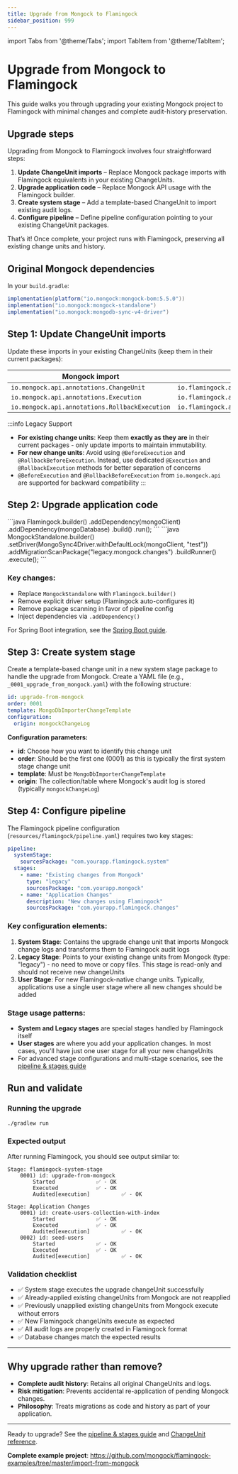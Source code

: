```yaml
---
title: Upgrade from Mongock to Flamingock
sidebar_position: 999
---
```

import Tabs from '@theme/Tabs';
import TabItem from '@theme/TabItem';

# Upgrade from Mongock to Flamingock

This guide walks you through upgrading your existing Mongock project to Flamingock with minimal changes and complete audit-history preservation.

## Upgrade steps

Upgrading from Mongock to Flamingock involves four straightforward steps:

1. **Update ChangeUnit imports** – Replace Mongock package imports with Flamingock equivalents in your existing ChangeUnits.  
2. **Upgrade application code** – Replace Mongock API usage with the Flamingock builder.  
3. **Create system stage** – Add a template-based ChangeUnit to import existing audit logs.  
4. **Configure pipeline** – Define pipeline configuration pointing to your existing ChangeUnit packages.  

That’s it! Once complete, your project runs with Flamingock, preserving all existing change units and history.

## Original Mongock dependencies

In your `build.gradle`:

```groovy
implementation(platform("io.mongock:mongock-bom:5.5.0"))
implementation("io.mongock:mongock-standalone")
implementation("io.mongock:mongodb-sync-v4-driver")
```

## Step 1: Update ChangeUnit imports

Update these imports in your existing ChangeUnits (keep them in their current packages):

| Mongock import                                 | Flamingock import                                 |
|------------------------------------------------|---------------------------------------------------|
| `io.mongock.api.annotations.ChangeUnit`        | `io.flamingock.api.annotations.ChangeUnit`        |
| `io.mongock.api.annotations.Execution`         | `io.flamingock.api.annotations.Execution`         |
| `io.mongock.api.annotations.RollbackExecution` | `io.flamingock.api.annotations.RollbackExecution` |

:::info Legacy Support
- **For existing change units**: Keep them **exactly as they are** in their current packages - only update imports to maintain immutability.
- **For new change units**: Avoid using `@BeforeExecution` and `@RollbackBeforeExecution`. Instead, use dedicated `@Execution` and `@RollbackExecution` methods for better separation of concerns
- `@BeforeExecution` and `@RollbackBeforeExecution` from `io.mongock.api` are supported for backward compatibility
:::
## Step 2: Upgrade application code

<Tabs groupId="upgrade">
  <TabItem value="flamingock" label="Flamingock(new)" default>
```java
Flamingock.builder()
    .addDependency(mongoClient)
    .addDependency(mongoDatabase)
    .build()
    .run();
```
  </TabItem>
  <TabItem value="mongock" label="Mongock(legacy)">
```java
MongockStandalone.builder()
    .setDriver(MongoSync4Driver.withDefaultLock(mongoClient, "test"))
    .addMigrationScanPackage("legacy.mongock.changes")
    .buildRunner()
    .execute();
```
  </TabItem>
</Tabs>


### Key changes:
- Replace `MongockStandalone` with `Flamingock.builder()`
- Remove explicit driver setup (Flamingock auto-configures it)
- Remove package scanning in favor of pipeline config
- Inject dependencies via `.addDependency()`

For Spring Boot integration, see the [Spring Boot guide](springboot-integration/introduction).

## Step 3: Create system stage

Create a template-based change unit in a new system stage package to handle the upgrade from Mongock. Create a YAML file (e.g., `_0001_upgrade_from_mongock.yaml`) with the following structure:

```yaml
id: upgrade-from-mongock
order: 0001
template: MongoDbImporterChangeTemplate
configuration:
  origin: mongockChangeLog
```

**Configuration parameters:**
- **id**: Choose how you want to identify this change unit
- **order**: Should be the first one (0001) as this is typically the first system stage change unit
- **template**: Must be `MongoDbImporterChangeTemplate`
- **origin**: The collection/table where Mongock's audit log is stored (typically `mongockChangeLog`)

## Step 4: Configure pipeline

The Flamingock pipeline configuration (`resources/flamingock/pipeline.yaml`) requires two key stages:

```yaml
pipeline:
  systemStage:
    sourcesPackage: "com.yourapp.flamingock.system"
  stages:
    - name: "Existing changes from Mongock"
      type: "legacy"
      sourcesPackage: "com.yourapp.mongock"
    - name: "Application Changes"
      description: "New changes using Flamingock"
      sourcesPackage: "com.yourapp.flamingock.changes"
```

### Key configuration elements:

1. **System Stage**: Contains the upgrade change unit that imports Mongock change logs and transforms them to Flamingock audit logs
2. **Legacy Stage**: Points to your existing change units from Mongock (type: "legacy") - no need to move or copy files. This stage is read-only and should not receive new changeUnits
3. **User Stage**: For new Flamingock-native change units. Typically, applications use a single user stage where all new changes should be added

### Stage usage patterns:

- **System and Legacy stages** are special stages handled by Flamingock itself
- **User stages** are where you add your application changes. In most cases, you'll have just one user stage for all your new changeUnits
- For advanced stage configurations and multi-stage scenarios, see the [pipeline & stages guide](client-configuration/pipeline-and-stages)

## Run and validate

### Running the upgrade

```shell
./gradlew run
```

### Expected output

After running Flamingock, you should see output similar to:
```
Stage: flamingock-system-stage
	0001) id: upgrade-from-mongock 
		Started				✅ - OK
		Executed			✅ - OK
		Audited[execution]	        ✅ - OK
	
Stage: Application Changes
	0001) id: create-users-collection-with-index 
		Started				✅ - OK
		Executed			✅ - OK
		Audited[execution]	        ✅ - OK
	0002) id: seed-users 
		Started				✅ - OK
		Executed			✅ - OK
		Audited[execution]	        ✅ - OK
```

### Validation checklist

- ✅ System stage executes the upgrade changeUnit successfully
- ✅ Already-applied existing changeUnits from Mongock are not reapplied
- ✅ Previously unapplied existing changeUnits from Mongock execute without errors
- ✅ New Flamingock changeUnits execute as expected
- ✅ All audit logs are properly created in Flamingock format
- ✅ Database changes match the expected results

---

## Why upgrade rather than remove?

- **Complete audit history**: Retains all original ChangeUnits and logs.  
- **Risk mitigation**: Prevents accidental re-application of pending Mongock changes.  
- **Philosophy**: Treats migrations as code and history as part of your application.  

---

Ready to upgrade? See the [pipeline & stages guide](client-configuration/pipeline-and-stages) and [ChangeUnit reference](change-units).  

**Complete example project**: https://github.com/mongock/flamingock-examples/tree/master/import-from-mongock
